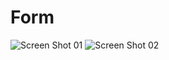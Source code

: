 # Form
![Screen Shot 01](https://raw.githubusercontent.com/wiki/KoheiHayakawa/Form/images/screen_shot_01.png)
![Screen Shot 02](https://raw.githubusercontent.com/wiki/KoheiHayakawa/Form/images/screen_shot_02.png)
